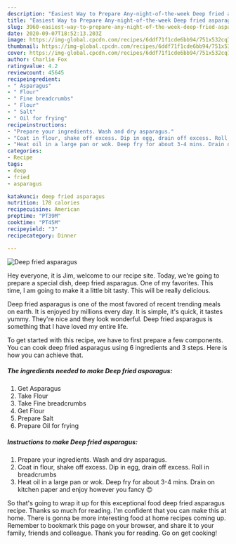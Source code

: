 ```yaml
---
description: "Easiest Way to Prepare Any-night-of-the-week Deep fried asparagus"
title: "Easiest Way to Prepare Any-night-of-the-week Deep fried asparagus"
slug: 3960-easiest-way-to-prepare-any-night-of-the-week-deep-fried-asparagus
date: 2020-09-07T18:52:13.203Z
image: https://img-global.cpcdn.com/recipes/6ddf71f1cde6bb94/751x532cq70/deep-fried-asparagus-recipe-main-photo.jpg
thumbnail: https://img-global.cpcdn.com/recipes/6ddf71f1cde6bb94/751x532cq70/deep-fried-asparagus-recipe-main-photo.jpg
cover: https://img-global.cpcdn.com/recipes/6ddf71f1cde6bb94/751x532cq70/deep-fried-asparagus-recipe-main-photo.jpg
author: Charlie Fox
ratingvalue: 4.2
reviewcount: 45645
recipeingredient:
- " Asparagus"
- " Flour"
- " Fine breadcrumbs"
- " Flour"
- " Salt"
- " Oil for frying"
recipeinstructions:
- "Prepare your ingredients. Wash and dry asparagus."
- "Coat in flour, shake off excess. Dip in egg, drain off excess. Roll in breadcrumbs"
- "Heat oil in a large pan or wok. Deep fry for about 3-4 mins. Drain on kitchen paper and enjoy however you fancy 😍"
categories:
- Recipe
tags:
- deep
- fried
- asparagus

katakunci: deep fried asparagus 
nutrition: 178 calories
recipecuisine: American
preptime: "PT39M"
cooktime: "PT45M"
recipeyield: "3"
recipecategory: Dinner

---
```



![Deep fried asparagus](https://img-global.cpcdn.com/recipes/6ddf71f1cde6bb94/751x532cq70/deep-fried-asparagus-recipe-main-photo.jpg)

Hey everyone, it is Jim, welcome to our recipe site. Today, we're going to prepare a special dish, deep fried asparagus. One of my favorites. This time, I am going to make it a little bit tasty. This will be really delicious.



Deep fried asparagus is one of the most favored of recent trending meals on earth. It is enjoyed by millions every day. It is simple, it's quick, it tastes yummy. They're nice and they look wonderful. Deep fried asparagus is something that I have loved my entire life.


To get started with this recipe, we have to first prepare a few components. You can cook deep fried asparagus using 6 ingredients and 3 steps. Here is how you can achieve that.

<!--inarticleads1-->

##### The ingredients needed to make Deep fried asparagus:

1. Get  Asparagus
1. Take  Flour
1. Take  Fine breadcrumbs
1. Get  Flour
1. Prepare  Salt
1. Prepare  Oil for frying




<!--inarticleads2-->

##### Instructions to make Deep fried asparagus:

1. Prepare your ingredients. Wash and dry asparagus.
1. Coat in flour, shake off excess. Dip in egg, drain off excess. Roll in breadcrumbs
1. Heat oil in a large pan or wok. Deep fry for about 3-4 mins. Drain on kitchen paper and enjoy however you fancy 😍




So that's going to wrap it up for this exceptional food deep fried asparagus recipe. Thanks so much for reading. I'm confident that you can make this at home. There is gonna be more interesting food at home recipes coming up. Remember to bookmark this page on your browser, and share it to your family, friends and colleague. Thank you for reading. Go on get cooking!
